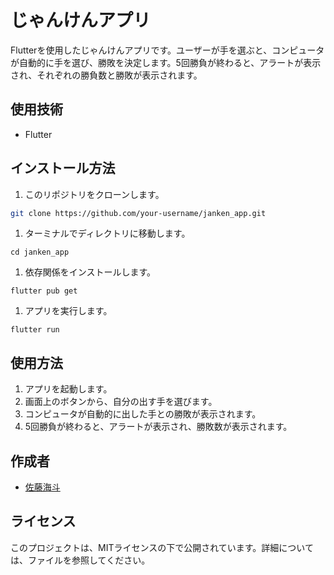 # じゃんけんアプリ

Flutterを使用したじゃんけんアプリです。ユーザーが手を選ぶと、コンピュータが自動的に手を選び、勝敗を決定します。5回勝負が終わると、アラートが表示され、それぞれの勝負数と勝敗が表示されます。



## 使用技術

- Flutter

## インストール方法

1. このリポジトリをクローンします。

```bash
git clone https://github.com/your-username/janken_app.git
```

1. ターミナルでディレクトリに移動します。

```
cd janken_app
```

1. 依存関係をインストールします。

```
flutter pub get
```

1. アプリを実行します。

```
flutter run
```

## 使用方法

1. アプリを起動します。
2. 画面上のボタンから、自分の出す手を選びます。
3. コンピュータが自動的に出した手との勝敗が表示されます。
4. 5回勝負が終わると、アラートが表示され、勝敗数が表示されます。

## 作成者

- [佐藤海斗](hhttps://github.com/amIkaito)

## ライセンス

このプロジェクトは、MITライセンスの下で公開されています。詳細については、ファイルを参照してください。